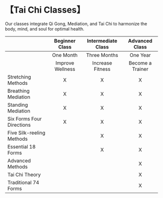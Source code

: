 # 【Tai Chi Classes】

Our classes integrate Qi Gong, Mediation, and Tai Chi to harmonize the body, mind, and soul for optimal health.


|               |  Beginner Class  | Intermediate Class | Advanced Class |
|------------------|:--------------:|:-----------:|:-----------:|
|                 | One Month       |  Three Months     |  One Year      |
|    |  Improve Wellness| Increase Fitness | Become a Trainer|
Stretching Methods         |         X    |    X      | X
Breathing Mediation         |           X  |    X      | X
Standing Mediation         |         X    |    X      | X
Six Forms Four Directions         |          X   |    X      | X
Five Silk-reeling Methods         |              |     X     | X
Essential 18 Forms         |              |     X     | X
Advanced Methods            |              |           | X
Tai Chi Theory           |              |           | X
Traditional 74 Forms         |              |           | X
